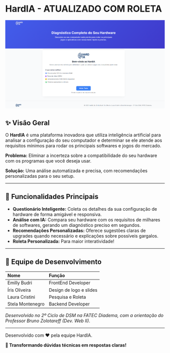 # HardIA - ATUALIZADO COM ROLETA

<p align="center">
  <img src="https://github.com/EmillyBudriBognar/HardIA/blob/main/public/assets/banner-hardia.png" alt="Banner do HardIA" width="600"/>
</p>

## ✨ Visão Geral

O **HardIA** é uma plataforma inovadora que utiliza inteligência artificial para analisar a configuração do seu computador e determinar se ele atende aos requisitos mínimos para rodar os principais softwares e jogos do mercado.

**Problema:** Eliminar a incerteza sobre a compatibilidade do seu hardware com os programas que você deseja usar.

**Solução:** Uma análise automatizada e precisa, com recomendações personalizadas para o seu setup.

---

## 🎯 Funcionalidades Principais

* **Questionário Inteligente:** Coleta os detalhes da sua configuração de hardware de forma amigável e responsiva.
* **Análise com IA:** Compara seu hardware com os requisitos de milhares de softwares, gerando um diagnóstico preciso em segundos.
* **Recomendações Personalizadas:** Oferece sugestões claras de upgrades quando necessário e explicações sobre possíveis gargalos.
* **Roleta Personalizada:** Para maior interatividade!
---

## 👥 Equipe de Desenvolvimento

| Nome | Função |
| :--- | :--- |
| Emilly Budri | FrontEnd Developer |
| Íris Oliveira | Design de logo e slides |
| Laura Cristini | Pesquisa e Roleta |
| Stela Montenegro | Backend Developer |

*Desenvolvido no 2º Ciclo de DSM na FATEC Diadema, com a orientação do Professor Bruno Zolotareff (Dev. Web II).*

---

Desenvolvido com ❤️ pela equipe HardIA.

**🚀 Transformando dúvidas técnicas em respostas claras!**
